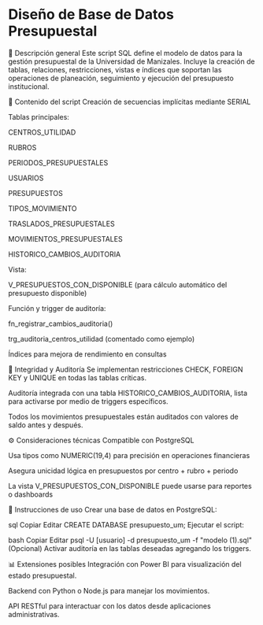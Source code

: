 # Diseño de Base de Datos Presupuestal

🧠 Descripción general
Este script SQL define el modelo de datos para la gestión presupuestal de la Universidad de Manizales. Incluye la creación de tablas, relaciones, restricciones, vistas e índices que soportan las operaciones de planeación, seguimiento y ejecución del presupuesto institucional.

📁 Contenido del script
Creación de secuencias implícitas mediante SERIAL

Tablas principales:

CENTROS_UTILIDAD

RUBROS

PERIODOS_PRESUPUESTALES

USUARIOS

PRESUPUESTOS

TIPOS_MOVIMIENTO

TRASLADOS_PRESUPUESTALES

MOVIMIENTOS_PRESUPUESTALES

HISTORICO_CAMBIOS_AUDITORIA

Vista:

V_PRESUPUESTOS_CON_DISPONIBLE (para cálculo automático del presupuesto disponible)

Función y trigger de auditoría:

fn_registrar_cambios_auditoria()

trg_auditoria_centros_utilidad (comentado como ejemplo)

Índices para mejora de rendimiento en consultas

🔐 Integridad y Auditoría
Se implementan restricciones CHECK, FOREIGN KEY y UNIQUE en todas las tablas críticas.

Auditoría integrada con una tabla HISTORICO_CAMBIOS_AUDITORIA, lista para activarse por medio de triggers específicos.

Todos los movimientos presupuestales están auditados con valores de saldo antes y después.

⚙️ Consideraciones técnicas
Compatible con PostgreSQL

Usa tipos como NUMERIC(19,4) para precisión en operaciones financieras

Asegura unicidad lógica en presupuestos por centro + rubro + periodo

La vista V_PRESUPUESTOS_CON_DISPONIBLE puede usarse para reportes o dashboards

🚀 Instrucciones de uso
Crear una base de datos en PostgreSQL:

sql
Copiar
Editar
CREATE DATABASE presupuesto_um;
Ejecutar el script:

bash
Copiar
Editar
psql -U [usuario] -d presupuesto_um -f "modelo (1).sql"
(Opcional) Activar auditoría en las tablas deseadas agregando los triggers.

📊 Extensiones posibles
Integración con Power BI para visualización del estado presupuestal.

Backend con Python o Node.js para manejar los movimientos.

API RESTful para interactuar con los datos desde aplicaciones administrativas.

